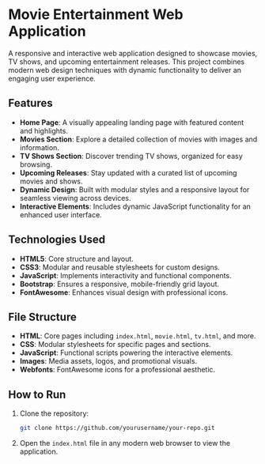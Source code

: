 # Movie Entertainment Web Application

A responsive and interactive web application designed to showcase movies, TV shows, and upcoming entertainment releases. This project combines modern web design techniques with dynamic functionality to deliver an engaging user experience.

## Features
- **Home Page**: A visually appealing landing page with featured content and highlights.
- **Movies Section**: Explore a detailed collection of movies with images and information.
- **TV Shows Section**: Discover trending TV shows, organized for easy browsing.
- **Upcoming Releases**: Stay updated with a curated list of upcoming movies and shows.
- **Dynamic Design**: Built with modular styles and a responsive layout for seamless viewing across devices.
- **Interactive Elements**: Includes dynamic JavaScript functionality for an enhanced user interface.

## Technologies Used
- **HTML5**: Core structure and layout.
- **CSS3**: Modular and reusable stylesheets for custom designs.
- **JavaScript**: Implements interactivity and functional components.
- **Bootstrap**: Ensures a responsive, mobile-friendly grid layout.
- **FontAwesome**: Enhances visual design with professional icons.

## File Structure
- **HTML**: Core pages including `index.html`, `movie.html`, `tv.html`, and more.
- **CSS**: Modular stylesheets for specific pages and sections.
- **JavaScript**: Functional scripts powering the interactive elements.
- **Images**: Media assets, logos, and promotional visuals.
- **Webfonts**: FontAwesome icons for a professional aesthetic.

## How to Run
1. Clone the repository:
   ```bash
   git clone https://github.com/yourusername/your-repo.git
   ```
2. Open the `index.html` file in any modern web browser to view the application.
